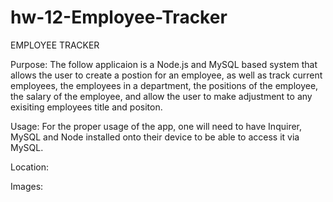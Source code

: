 # hw-12-Employee-Tracker
EMPLOYEE TRACKER

Purpose:
The follow applicaion is a Node.js and MySQL based system that allows the user to create a postion for an employee, as well as track current employees, the employees in a department, the positions of the employee, the salary of the employee, and allow the user to make adjustment to any exisiting employees title and positon.

Usage:
For the proper usage of the app, one will need to have Inquirer, MySQL and Node installed onto their device to be able to access it via MySQL.

Location:

Images:
